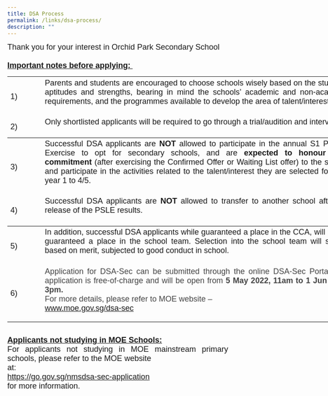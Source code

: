 ```yaml
---
title: DSA Process
permalink: /links/dsa-process/
description: ""
---
```


<div class="description ive_editable ive_ptod ive_content" id="_ptod_70101"><div style="text-align: justify;"><span style="font-family: arial, sans-serif; font-size: large; background-color: initial;">Thank you for your interest in Orchid Park Secondary School&nbsp; &nbsp;</span></div><font face="arial, sans-serif" size="4"><div style="text-align: justify;"><span style="font-family: arial, sans-serif; font-size: large;"><br></span></div><b><div style="text-align: justify;"><b style="font-family: arial, sans-serif; font-size: large; background-color: initial;"><u>Important notes before applying:&nbsp;</u></b></div></b></font><span style="text-align: justify; background-color: initial;"><table class="ive_eobj_center iveo_table ives_tab_modern3" style="font-size: 1em; width: 788px;"><tbody><tr><th style="text-align: justify; width: 67px;"><span style="font-weight: normal;"><font face="arial, sans-serif" size="4">1)</font></span></th><th style="text-align: justify; width: 721px;"><font face="arial, sans-serif" size="4"><span style="font-weight: 400;">Parents and students are encouraged to choose schools wisely based on the student’s aptitudes and strengths, bearing in mind the schools’ academic and non-academic requirements, and the programmes available to develop the area of talent/interest.&nbsp;</span><br><br></font></th></tr><tr><td style="text-align: justify; width: 60px;"><font face="arial, sans-serif" size="4">2)</font></td><td style="text-align: justify; width: 60px;"><font face="arial, sans-serif" size="4">Only shortlisted applicants will be required to go through a trial/audition and interview.<br><br></font></td></tr><tr><th style="text-align: justify;"><span style="font-weight: 400;"><font face="arial, sans-serif" size="4">3)</font></span></th><th style="text-align: justify;"><font face="arial, sans-serif" size="4"><span style="font-weight: 400;">Successful DSA applicants are </span>NOT<span style="font-weight: 400;"> allowed to participate in the annual S1 Posting Exercise to opt for secondary schools, and are </span>expected to honour their commitment<span style="font-weight: 400;"> (after exercising the Confirmed Offer or Waiting List offer) to the school, and participate in the activities related to the talent/interest they are selected for from year 1 to 4/5.</span><br><br></font></th></tr><tr><td style="text-align: justify;"><font face="arial, sans-serif" size="4">4)</font></td><td style="text-align: justify;"><font face="arial, sans-serif" size="4">Successful DSA applicants are <b>NOT</b> allowed to transfer to another school after the release of the PSLE results.<br><br></font></td></tr><tr><th style="text-align: justify;"><span style="font-weight: normal;"><font face="arial, sans-serif" size="4">5)</font></span></th><th style="text-align: justify;"><font face="arial, sans-serif" size="4"><span style="font-weight: 400;">In addition, successful DSA applicants while guaranteed a place in the CCA, will not be guaranteed a place in the school team. Selection into the school team will still be based on merit, subjected to good conduct in school.<br><br></span></font></th></tr><tr><td style="text-align: justify;"><font face="arial, sans-serif" size="4">6)</font></td><td><div style="text-align: justify;"><font face="arial, sans-serif" size="4" style=""><font color="#444444">Application for DSA-Sec can be submitted through the online DSA-Sec Portal. The application is free-of-charge and will be open from&nbsp;</font></font><span style="text-align: left;"><font color="#444444" face="arial, sans-serif" size="4"><b>5 May 2022, 11am to 1 Jun 2022, 3pm.</b>&nbsp;</font></span><font face="arial, sans-serif" size="4" style=""><br></font></div><div style="text-align: justify;"><span style="color: rgb(68, 68, 68);"><font face="arial, sans-serif" size="4">For more details, please refer to MOE website –</font></span></div><div style="text-align: justify;"><font face="arial, sans-serif" style="text-align: center;" size="4"><a href="https://www.moe.gov.sg/secondary/dsa" target="_blank">www.moe.gov.sg/dsa-sec</a></font></div><div style="text-align: justify;"><br></div></td></tr></tbody></table><br><div style="text-align: justify;"><b style="background-color: initial; text-align: left;"><u style=""><font face="arial, sans-serif" style="" size="4">Applicants not studying in MOE Schools:</font></u></b></div></span><font face="arial, sans-serif" size="4"><div style="text-align: justify;"><span style="background-color: initial;">For applicants not studying in MOE mainstream primary schools, please refer to the MOE website&nbsp;</span></div><div style="text-align: justify;"><span style="background-color: initial;">at:</span></div><div style="text-align: justify;"><span style="text-align: center; background-color: initial;"><a href="https://go.gov.sg/nmsdsa-sec-application" target="_blank">https://go.gov.sg/nmsdsa-sec-application</a></span></div>for more information.</font><br><br><div></div></div>